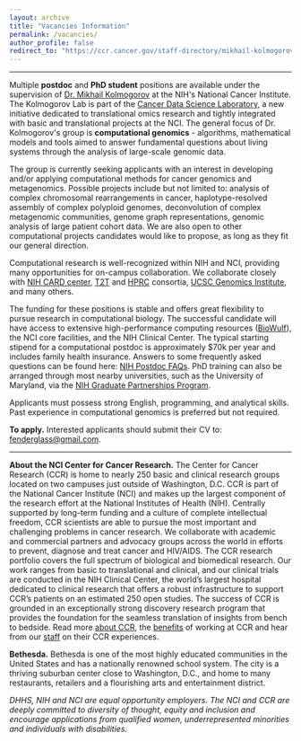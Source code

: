 ```yaml
---
layout: archive
title: "Vacancies Information"
permalink: /vacancies/
author_profile: false
redirect_to: "https://ccr.cancer.gov/staff-directory/mikhail-kolmogorov"
---
```


---

Multiple **postdoc** and **PhD student** positions are available under the supervision of [Dr. Mikhail Kolmogorov](../) at the NIH's National Cancer Institute. 
The Kolmogorov Lab is part of the [Cancer Data Science Laboratory](https://ccr.cancer.gov/cancer-data-science-laboratory), 
a new initiative dedicated to translational omics research and tightly integrated with basic and translational projects at the NCI.
The general focus of Dr. Kolmogorov's group is **computational genomics** - algorithms, mathematical models and tools 
aimed to answer fundamental questions about living systems through the analysis of large-scale genomic data.

The group is currently seeking applicants with an interest in developing and/or applying computational 
methods for cancer genomics and metagenomics. Possible projects include but not limited to: analysis of complex chromosomal
rearrangements in cancer, haplotype-resolved assembly of complex polyploid genomes, deconvolution
of complex metagenomic communities, genome graph representations, genomic analysis of large patient cohort data. 
We are also open to other computational projects candidates would like to propose, as long as they fit our general direction.

Computational research is well-recognized within NIH and NCI, providing many opportunities for on-campus collaboration.
We collaborate closely with [NIH CARD center](https://card.nih.gov/), [T2T](https://sites.google.com/ucsc.edu/t2tworkinggroup) 
and [HPRC](https://humanpangenome.org/) consortia, [UCSC Genomics Institute](https://genomics.ucsc.edu/), and many others.

The funding for these positions is stable and offers great flexibility to pursue research in computational biology. 
The successful candidate will have access to extensive high-performance computing resources ([BioWulf](https://hpc.nih.gov/)), the NCI core facilities, 
and the NIH Clinical Center. The typical starting stipend for a computational postdoc is approximately $70k per year and includes family health insurance. 
Answers to some frequently asked questions can be found here: [NIH Postdoc FAQs](https://www.training.nih.gov/resources/faqs/postdoc_irp). 
PhD training can also be arranged through most nearby universities, such as the University of Maryland, via the 
[NIH Graduate Partnerships Program](https://www.training.nih.gov/programs/gpp).

Applicants must possess strong English, programming, and analytical skills. 
Past experience in computational genomics is preferred but not required.

**To apply.** Interested applicants should submit their CV to: <fenderglass@gmail.com>.

---

**About the NCI Center for Cancer Research.**
The Center for Cancer Research (CCR) is home to nearly 250 basic and clinical research groups located on two campuses just outside of Washington, D.C. CCR is part of the National Cancer Institute (NCI) and makes up the largest component of the research effort at the National Institutes of Health (NIH). Centrally supported by long-term funding and a culture of complete intellectual freedom, CCR scientists are able to pursue the most important and challenging problems in cancer research. We collaborate with academic and commercial partners and advocacy groups across the world in efforts to prevent, diagnose and treat cancer and HIV/AIDS. The CCR research portfolio covers the full spectrum of biological and biomedical research. Our work ranges from basic to translational and clinical, and our clinical trials are conducted in the NIH Clinical Center, the world’s largest hospital dedicated to clinical research that offers a robust infrastructure to support CCR’s patients on an estimated 250 open studies. The success of CCR is grounded in an exceptionally strong discovery research program that provides the foundation for the seamless translation of insights from bench to bedside. Read more [about CCR](https://ccr.cancer.gov/about), the [benefits](https://ccr.cancer.gov/careers/benefits/why-ccr) 
of working at CCR and hear from our [staff](https://ccr.cancer.gov/careers) on their CCR experiences.

**Bethesda.**
Bethesda is one of the most highly educated communities in the United States and has a nationally renowned school system. The city is a thriving suburban center close to Washington, D.C., and home to many restaurants, retailers and a flourishing arts and entertainment district.

*DHHS, NIH and NCI are equal opportunity employers. The NCI and CCR are deeply committed to diversity of thought, equity and inclusion and encourage applications from qualified women, underrepresented minorities and individuals with disabilities.*
